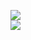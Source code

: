 [![](https://img.shields.io/badge/Made%20With-Github%20Spray-lightgrey.svg?style=for-the-badge&logo=github)](https://github.com/Annihil/github-spray#24379)  
[![](https://i.imgur.com/2DrTn0Z.gif)](https://github.com/Annihil/github-spray)
